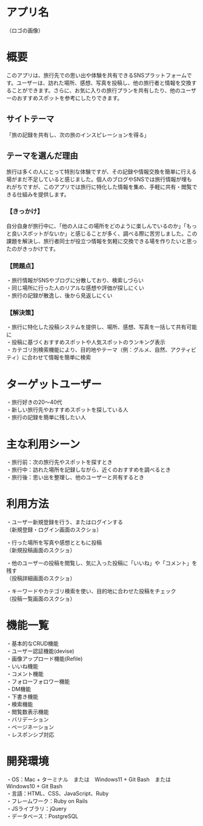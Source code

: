 # アプリ名

（ロゴの画像）

# 概要
このアプリは、旅行先での思い出や体験を共有できるSNSプラットフォームです。ユーザーは、訪れた場所、感想、写真を投稿し、他の旅行者と情報を交換することができます。さらに、お気に入りの旅行プランを共有したり、他のユーザーのおすすめスポットを参考にしたりできます。

## サイトテーマ
「旅の記録を共有し、次の旅のインスピレーションを得る」

## テーマを選んだ理由
旅行は多くの人にとって特別な体験ですが、その記録や情報交換を簡単に行える場がまだ不足していると感じました。個人のブログやSNSでは旅行情報が埋もれがちですが、このアプリでは旅行に特化した情報を集め、手軽に共有・閲覧できる仕組みを提供します。

### 【きっかけ】
自分自身が旅行中に、「他の人はこの場所をどのように楽しんでいるのか」「もっと良いスポットがないか」と感じることが多く、調べる際に苦労しました。この課題を解決し、旅行者同士が役立つ情報を気軽に交換できる場を作りたいと思ったのがきっかけです。

### 【問題点】
・旅行情報がSNSやブログに分散しており、検索しづらい  
・同じ場所に行った人のリアルな感想や評価が探しにくい  
・旅行の記録が散逸し、後から見返しにくい  

### 【解決策】
・旅行に特化した投稿システムを提供し、場所、感想、写真を一括して共有可能に  
・投稿に基づくおすすめスポットや人気スポットのランキング表示  
・カテゴリ別検索機能により、目的地やテーマ（例：グルメ、自然、アクティビティ）に合わせて情報を簡単に検索  

# ターゲットユーザー
・旅行好きの20〜40代  
・新しい旅行先やおすすめスポットを探している人  
・旅行の記録を簡単に残したい人  

# 主な利用シーン
・旅行前：次の旅行先やスポットを探すとき  
・旅行中：訪れた場所を記録しながら、近くのおすすめを調べるとき  
・旅行後：思い出を整理し、他のユーザーと共有するとき  

# 利用方法
・ユーザー新規登録を行う、またはログインする  
（新規登録・ログイン画面のスクショ）

・行った場所を写真や感想とともに投稿  
（新規投稿画面のスクショ）

・他のユーザーの投稿を閲覧し、気に入った投稿に「いいね」や「コメント」を残す  
（投稿詳細画面のスクショ）

・キーワードやカテゴリ検索を使い、目的地に合わせた投稿をチェック  
（投稿一覧画面のスクショ）  

# 機能一覧
・基本的なCRUD機能  
・ユーザー認証機能(devise)  
・画像アップロード機能(Refile)  
・いいね機能  
・コメント機能  
・フォローフォロワー機能  
・DM機能  
・下書き機能  
・検索機能  
・閲覧数表示機能  
・バリデーション  
・ページネーション  
・レスポンシブ対応  

# 開発環境
・OS：Mac + ターミナル　または　Windows11 + Git Bash　または　Windows10 + Git Bash  
・言語：HTML、CSS、JavaScript、Ruby  
・フレームワーク：Ruby on Rails  
・JSライブラリ：jQuery  
・データベース：PostgreSQL

